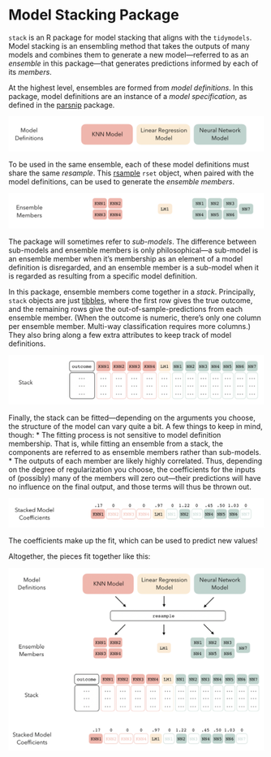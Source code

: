 Model Stacking Package
================

<!-- [![Codecov test coverage](https://codecov.io/gh/simonpcouch/stack/branch/main/graph/badge.svg)](https://codecov.io/gh/simonpcouch/stack?branch=main)  -->

<!-- [![R build status](https://github.com/simonpcouch/stack/workflows/R-CMD-check/badge.svg)](https://github.com/simonpcouch/stack/actions) -->

`stack` is an R package for model stacking that aligns with the
`tidymodels`. Model stacking is an ensembling method that takes the
outputs of many models and combines them to generate a new
model—referred to as an *ensemble* in this package—that generates
predictions informed by each of its *members*.

At the highest level, ensembles are formed from *model definitions*. In
this package, model definitions are an instance of a *model
specification*, as defined in the
[parsnip](https://parsnip.tidymodels.org/) package.

![](figs/level1.png)

To be used in the same ensemble, each of these model definitions must
share the same *resample*. This
[rsample](https://rsample.tidymodels.org/) `rset` object, when paired
with the model definitions, can be used to generate the *ensemble
members*.

![](figs/level2.png)

The package will sometimes refer to *sub-models*. The difference between
sub-models and ensemble members is only philosophical—a sub-model is an
ensemble member when it’s membership as an element of a model definition
is disregarded, and an ensemble member is a sub-model when it is
regarded as resulting from a specific model definition.

In this package, ensemble members come together in a *stack*.
Principally, `stack` objects are just
[tibbles](https://tibble.tidyverse.org/), where the first row gives the
true outcome, and the remaining rows give the out-of-sample-predictions
from each ensemble member. (When the outcome is numeric, there’s only
one column per ensemble member. Multi-way classification requires more
columns.) They also bring along a few extra attributes to keep track of
model definitions.

![](figs/level3.png)

Finally, the stack can be fitted—depending on the arguments you choose,
the structure of the model can vary quite a bit. A few things to keep in
mind, though: \* The fitting process is not sensitive to model
definition membership. That is, while fitting an ensemble from a stack,
the components are referred to as ensemble members rather than
sub-models. \* The outputs of each member are likely highly correlated.
Thus, depending on the degree of regularization you choose, the
coefficients for the inputs of (possibly) many of the members will zero
out—their predictions will have no influence on the final output, and
those terms will thus be thrown out.

![](figs/level4.png)

The coefficients make up the fit, which can be used to predict new
values\!

Altogether, the pieces fit together like this:

![](figs/diagram.png)
